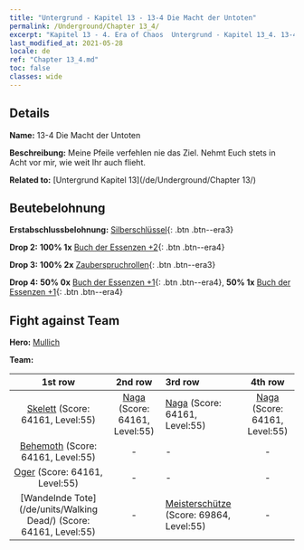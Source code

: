 ```yaml
---
title: "Untergrund - Kapitel 13 - 13-4 Die Macht der Untoten"
permalink: /Underground/Chapter 13_4/
excerpt: "Kapitel 13 - 4. Era of Chaos  Untergrund - Kapitel 13_4. 13-4 Die Macht der Untoten"
last_modified_at: 2021-05-28
locale: de
ref: "Chapter 13_4.md"
toc: false
classes: wide
---
```


## Details

 **Name:** 13-4 Die Macht der Untoten

 **Beschreibung:** Meine Pfeile verfehlen nie das Ziel. Nehmt Euch stets in Acht vor mir, wie weit Ihr auch flieht.

 **Related to:** [Untergrund Kapitel 13](/de/Underground/Chapter 13/)

## Beutebelohnung

 **Erstabschlussbelohnung:** [Silberschlüssel](/ItemsDE/con_693/){: .btn .btn--era3}

 **Drop 2:** **100% 1x** [Buch der Essenzen +2](/ItemsDE/mat_53/){: .btn .btn--era4}

 **Drop 3:** **100% 2x** [Zauberspruchrollen](/ItemsDE/con_694/){: .btn .btn--era3}

 **Drop 4:** **50% 0x** [Buch der Essenzen +1](/ItemsDE/mat_46/){: .btn .btn--era4}, **50% 1x** [Buch der Essenzen +1](/ItemsDE/mat_46/){: .btn .btn--era4}


## Fight against Team
 **Hero:** [Mullich](/de/heroes/Mullich/)

 **Team:**


  | 1st row | 2nd row | 3rd row | 4th row |
  |:----:|:----:|:----|:----:|
  | [Skelett](/de/units/Skeleton/) (Score: 64161, Level:55)  | [Naga](/de/units/Naga/) (Score: 64161, Level:55)  | [Naga](/de/units/Naga/) (Score: 64161, Level:55)  | [Naga](/de/units/Naga/) (Score: 64161, Level:55)  |
  | [Behemoth](/de/units/Behemoth/) (Score: 64161, Level:55)  | - | - | - |
  | [Oger](/de/units/Ogre/) (Score: 64161, Level:55)  | - | - | - |
  | [Wandelnde Tote](/de/units/Walking Dead/) (Score: 64161, Level:55)  | - | [Meisterschütze](/de/units/Sharpshooter/) (Score: 69864, Level:55)  | - |


